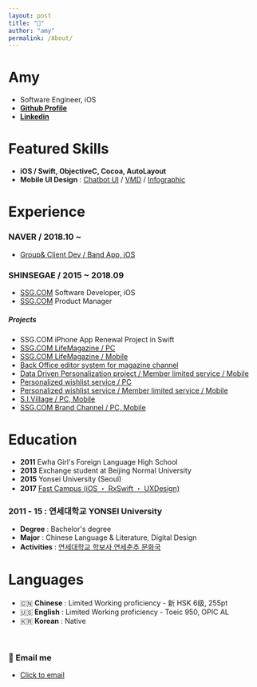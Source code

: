```yaml
---
layout: post
title: "📝"
author: "amy"
permalink: /About/
---
```


# Amy
- Software Engineer, iOS
- **[Github Profile](https://github.com/amywork)** 
- **[Linkedin](https://www.linkedin.com/in/기윤-김-6b61b894/)**


# Featured Skills
- **iOS / Swift, ObjectiveC, Cocoa, AutoLayout**
- **Mobile UI Design** : [Chatbot UI](https://www.behance.net/gallery/54607233/Organize-your-subscriptions-with-Cash-bot) / [VMD](https://www.behance.net/gallery/49975731/-VMD) / [Infographic](https://www.behance.net/gallery/49975089/MoMA-Infographic)


# Experience

### NAVER / 2018.10 ~ 
- [Group& Client Dev / Band App, iOS](https://band.us/home)

### SHINSEGAE / 2015 ~ 2018.09
- [SSG.COM](https://itunes.apple.com/kr/app/ssg-com-%EB%B0%B1%ED%99%94%EC%A0%90%EC%97%90%EC%84%9C-%EC%9D%B4%EB%A7%88%ED%8A%B8%EA%B9%8C%EC%A7%80-%EC%93%B1-%ED%95%9C%EB%B2%88%EC%97%90/id786135420?mt=8) Software Developer, iOS
- [SSG.COM](https://itunes.apple.com/kr/app/ssg-com-%EB%B0%B1%ED%99%94%EC%A0%90%EC%97%90%EC%84%9C-%EC%9D%B4%EB%A7%88%ED%8A%B8%EA%B9%8C%EC%A7%80-%EC%93%B1-%ED%95%9C%EB%B2%88%EC%97%90/id786135420?mt=8) Product Manager

##### Projects
- SSG.COM iPhone App Renewal Project in Swift
- [SSG.COM LifeMagazine / PC](http://www.ssg.com/contents/lifeMagazineMain.ssg?gnb=magazine)
- [SSG.COM LifeMagazine / Mobile](http://m.ssg.com/contents/lifeMagazineMain.ssg)
- [Back Office editor system for magazine channel](http://howdy.ssg.com/contents/journalMain.ssg)
- [Data Driven Personalization project / Member limited service / Mobile](http://m.ssg.com/personalized/foryou/foryouMain.ssg)
- [Personalized wishlist service / PC](http://www.ssg.com/myssg/myClip/main.ssg)
- [Personalized wishlist service / Member limited service / Mobile](http://m.ssg.com/service/clipsale.ssg)
- [S.I.Village / PC, Mobile](http://sivillage.ssg.com/)
- [SSG.COM Brand Channel / PC, Mobile](http://www.ssg.com/special/index.ssg)

# Education
- **2011** Ewha Girl's Foreign Language High School
- **2013** Exchange student at Beijing Normal University 
- **2015** Yonsei University (Seoul)
- **2017** [Fast Campus (iOS ・ RxSwift ・ UXDesign)](https://amywork.github.io/Edu/)

### 2011 - 15 : 연세대학교 YONSEI University
- **Degree** : Bachelor's degree
- **Major** : Chinese Language & Literature, Digital Design
- **Activities** : [연세대학교 학보사 연세춘추 문화국](http://chunchu.yonsei.ac.kr)


# Languages
- 🇨🇳 **Chinese** : Limited Working proficiency - 新 HSK 6级, 255pt
- 🇺🇸 **English** : Limited Working proficiency - Toeic 950, OPIC AL
- 🇰🇷 **Korean** : Native 



<br>

### 💌 Email me

- [Click to email](mailto:younari.me@icloud.com)
